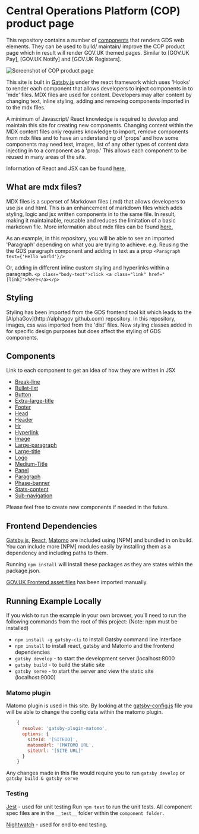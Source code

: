 # Central Operations Platform (COP) product page

This repository contains a number of [components](#components) that renders GDS web elements.
They can be used to build/ maintain/ improve the COP product page which in result will render GOV.UK themed pages. Similar to [GOV.UK Pay], [GOV.UK
Notify] and [GOV.UK Registers].

![Screenshot of COP product page]()

This site is built in [Gatsby.js]() under the react framework which uses 'Hooks' to render each component that allows developers to inject components in to 'mdx' files.
MDX files are used for content. Developers may alter content by changing text, inline styling, adding and removing components imported in to the mdx files.

A minimum of Javascript/ React knowledge is required to develop and maintain this site for creating new components.
Changing content within the MDX content files only requires knowledge to import, remove components from mdx files and to have an understanding of 'props' and how some components may need text, images, list of any other types of content data injecting in to a component as a 'prop.' This allows each component to be reused in many areas of the site.

Information of React and JSX can be found [here.]()

## What are mdx files?

MDX files is a superset of Markdown files (.md) that allows developers to use jsx and html. This is an enhancement of markdown files which adds styling, logic and jsx written components in to the same file. In result, making it maintainable, reusable and reduces the limitation of a basic markdown file.
More information about mdx files can be found [here.]()

As an example, in this repository, you will be able to see an imported 'Paragraph' depending on what you are trying to achieve. 
e.g. Reusing the the GDS paragraph component and adding in text as a prop  `<Paragraph text={'Hello world'}/>` 

Or, adding in different inline custom styling and hyperlinks within a paragraph. `<p class="body-text">click <a class="link" href="[link]">here</a></p>`

## Styling
Styling has been imported from the GDS frontend tool kit which leads to the [AlphaGov](http://alphagov github.com) repository. In this repository, images, css was imported from the 'dist' files.
New styling classes added in for specific design purposes but does affect the styling of GDS components.

## Components

Link to each component to get an idea of how they are written in JSX

- [Break-line]()
- [Bullet-list]()
- [Button]()
- [Extra-large-title]()
- [Footer]()
- [Head]()
- [Header]()
- [Hr]()
- [Hyperlink]()
- [Image]()
- [Large-paragraph]()
- [Large-title]()
- [Logo]()
- [Medium-Title]()
- [Panel]()
- [Paragraph]()
- [Phase-banner]()
- [Stats-content]()
- [Sub-navigation]()

Please feel free to create new components if needed in the future.


## Frontend Dependencies

[Gatsby.js](), [React](), [Matomo]() are included using [NPM] and bundled in
on build. You can include more [NPM] modules easily by installing them as a
dependency and including paths to them. 

Running `npm install` will install these packages as they are states within the package.json.

[GOV.UK Frontend asset files]() has been imported manually.

## Running Example Locally

If you wish to run the example in your own browser, you'll need to run the
following commands from the root of this project: (Note: npm must be installed)

- `npm install -g gatsby-cli` to install Gatsby command line interface
- `npm install` to install react, gatsby and Matomo and the frontend dependencies
- `gatsby develop` - to start the development server (localhost:8000
- `gatsby build` - to build the static site
- `gatsby serve` - to start the server and view the static site (localhost:9000)


### Matomo plugin
Matomo plugin is used in this site. By looking at the [gatsby-config.js]() file you will be able to change the config data within the matomo plugin.

```javascript
    {
      resolve: 'gatsby-plugin-matomo',
      options: {
        siteId: '[SITEID]',
        matomoUrl: '[MATOMO URL',
        siteUrl: '[SITE URL]'
      }
    }
```

Any changes made in this file would require you to run `gatsby develop` or `gatsby build & gatsby serve`

### Testing
[Jest]() -  used for unit testing
Run `npm test` to run the unit tests. All component spec files are in the `__test__` folder within the `component folder.`

[Nightwatch]() - used for end to end testing.